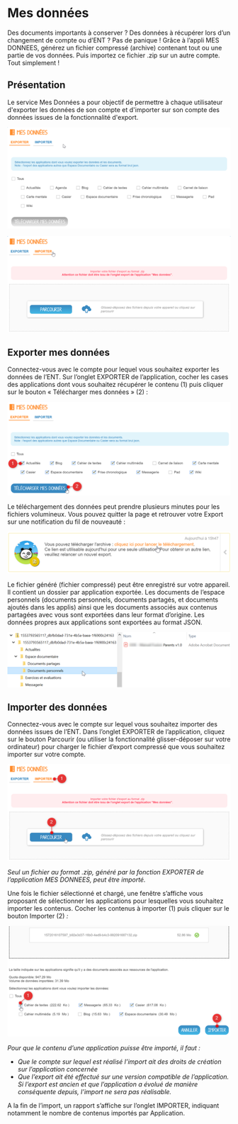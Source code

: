 # Mes données

Des documents importants à conserver ? Des données à récupérer lors d’un changement de compte ou d’ENT ? Pas de panique ! Grâce à l’appli MES DONNEES, générez un fichier compressé \(archive\) contenant tout ou une partie de vos données. Puis importez ce fichier .zip sur un autre compte. Tout simplement !

## Présentation

Le service Mes Données a pour objectif de permettre à chaque utilisateur d'exporter les données de son compte et d'importer sur son compte des données issues de la fonctionnalité d'export.

![](.gitbook/assets/exporter1d.png)

![](.gitbook/assets/importer1d.png)

## Exporter mes données

Connectez-vous avec le compte pour lequel vous souhaitez exporter les données de l’ENT. Sur l’onglet EXPORTER de l’application, cocher les cases des applications dont vous souhaitez récupérer le contenu \(1\) puis cliquer sur le bouton « Télécharger mes données » \(2\) :

![](.gitbook/assets/exporter-export1d.png)

Le téléchargement des données peut prendre plusieurs minutes pour les fichiers volumineux. Vous pouvez quitter la page et retrouver votre Export sur une notification du fil de nouveauté :

![](.gitbook/assets/exporter-notification1d.png)

Le fichier généré \(fichier compressé\) peut être enregistré sur votre appareil. Il contient un dossier par application exportée. Les documents de l’espace personnels \(documents personnels, documents partagés, et documents ajoutés dans les applis\) ainsi que les documents associés aux contenus partagées avec vous sont exportées dans leur format d’origine. Les données propres aux applications sont exportées au format JSON.

![](.gitbook/assets/exporter-fichiertelecharg.png)

## Importer des données

Connectez-vous avec le compte sur lequel vous souhaitez importer des données issues de l’ENT. Dans l’onglet EXPORTER de l’application, cliquez sur le bouton Parcourir \(ou utiliser la fonctionnalité glisser-déposer sur votre ordinateur\) pour charger le fichier d’export compressé que vous souhaitez importer sur votre compte.

![](.gitbook/assets/importer_selectionfichier1d.png)

_Seul un fichier au format .zip, généré par la fonction EXPORTER de l’application MES DONNEES, peut être importé._

Une fois le fichier sélectionné et chargé, une fenêtre s’affiche vous proposant de sélectionner les applications pour lesquelles vous souhaitez importer les contenus. Cocher les contenus à importer \(1\) puis cliquer sur le bouton Importer \(2\) _:_

![](.gitbook/assets/importer_selectionapplipourimport1d.png)

_Pour que le contenu d’une application puisse être importé, il faut :_

* _Que le compte sur lequel est réalisé l’import ait des droits de création sur l’application concernée_
* _Que l’export ait été effectué sur une version compatible de l’application. Si l’export est ancien et que l’application a évolué de manière conséquente depuis, l’import ne sera pas réalisable._

A la fin de l’import, un rapport s’affiche sur l’onglet IMPORTER, indiquant notamment le nombre de contenus importés par Application.

